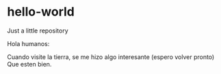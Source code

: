 # hello-world
Just a little repository 


Hola humanos:

Cuando visite la tierra, se me hizo algo interesante (espero volver pronto)
Que esten bien.
